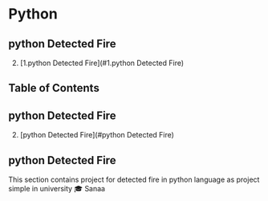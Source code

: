 # Python
## python Detected Fire
2. [1.python Detected Fire](#1.python Detected Fire)


## Table of Contents
## python Detected Fire
2. [python Detected Fire](#python Detected Fire)


## python Detected Fire
This section contains project for detected fire in python language as project simple in university 🎓 Sanaa
